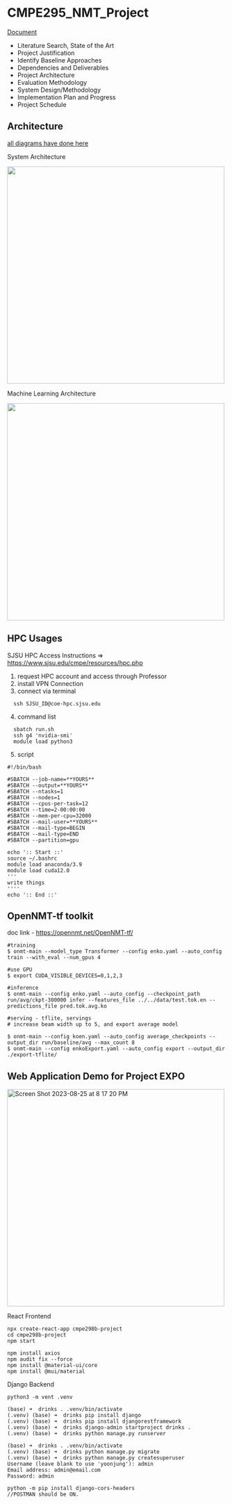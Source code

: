 # CMPE295_NMT_Project
[Document](https://docs.google.com/document/d/1Tm7Ttn58zOEZKsSziA-wT1ZTithQNs6O/edit?usp=sharing&ouid=118008271487839144751&rtpof=true&sd=true)
- Literature Search, State of the Art
- Project Justification
- Identify Baseline Approaches
- Dependencies and Deliverables
- Project Architecture
- Evaluation Methodology
- System Design/Methodology
- Implementation Plan and Progress
- Project Schedule

## Architecture

[all diagrams have done here](https://drive.google.com/file/d/1M_D2lVIAyuQwGH5OIrTGJxaz1VKl94gw/view?usp=sharing)

System Architecture

<img src="https://github.com/YoonjungChoi/CMPE295_NMT_Project/assets/20979517/048e6b35-b3fe-4396-99b3-fba2f9c5c9a7" width="500"/>

Machine Learning Architecture

<img src="https://github.com/YoonjungChoi/CMPE295_NMT_Project/assets/20979517/78391f09-8c89-442b-82ab-16d0fb48d0f3" width="500"/>


## HPC Usages 

SJSU HPC Access Instructions => https://www.sjsu.edu/cmpe/resources/hpc.php

1. request HPC account and access through Professor
2. install VPN Connection
3. connect via terminal
 ```
   ssh SJSU_ID@coe-hpc.sjsu.edu
 ```
4. command list
  ```
    sbatch run.sh
    ssh g4 'nvidia-smi'
    module load python3
  ```
5. script
```
#!/bin/bash

#SBATCH --job-name=**YOURS**
#SBATCH --output=**YOURS**
#SBATCH --ntasks=1
#SBATCH --nodes=1
#SBATCH --cpus-per-task=12
#SBATCH --time=2-00:00:00
#SBATCH --mem-per-cpu=32000
#SBATCH --mail-user=**YOURS**
#SBATCH --mail-type=BEGIN
#SBATCH --mail-type=END
#SBATCH --partition=gpu

echo ':: Start ::'
source ~/.bashrc
module load anaconda/3.9
module load cuda12.0
'''
write things
''''
echo ':: End ::'
```

## OpenNMT-tf toolkit
doc link - https://opennmt.net/OpenNMT-tf/

```
#training
$ onmt-main --model_type Transformer --config enko.yaml --auto_config train --with_eval --num_gpus 4

#use GPU
$ export CUDA_VISIBLE_DEVICES=0,1,2,3

#inference
$ onmt-main --config enko.yaml --auto_config --checkpoint_path run/avg/ckpt-300000 infer --features_file ../../data/test.tok.en --predictions_file pred.tok.avg.ko

#serving - tflite, servings
# increase beam width up to 5, and export average model

$ onmt-main --config koen.yaml --auto_config average_checkpoints --output_dir run/baseline/avg --max_count 8
$ onmt-main --config enkoExport.yaml --auto_config export --output_dir ./export-tflite/

```

## Web Application Demo for Project EXPO

<img width="500" alt="Screen Shot 2023-08-25 at 8 17 20 PM" src="https://github.com/YoonjungChoi/CMPE295_NMT_Project/assets/20979517/31efeba0-57f5-4049-810c-3a3267f7528d">


React Frontend

```
npx create-react-app cmpe298b-project
cd cmpe298b-project
npm start

npm install axios
npm audit fix --force
npm install @material-ui/core 
npm install @mui/material
```

Django Backend 

```
python3 -m vent .venv

(base) ➜  drinks . .venv/bin/activate
(.venv) (base) ➜  drinks pip install django
(.venv) (base) ➜  drinks pip install djangorestframework
(.venv) (base) ➜  drinks django-admin startproject drinks .
(.venv) (base) ➜  drinks python manage.py runserver

(base) ➜  drinks . .venv/bin/activate
(.venv) (base) ➜  drinks python manage.py migrate
(.venv) (base) ➜  drinks python manage.py createsuperuser
Username (leave blank to use 'yoonjung'): admin
Email address: admin@email.com
Password: admin

python -m pip install django-cors-headers
//POSTMAN should be ON.
```




